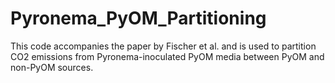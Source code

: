 # Pyronema_PyOM_Partitioning
This code accompanies the paper by Fischer et al. and is used to partition CO2 emissions from Pyronema-inoculated PyOM media between PyOM and non-PyOM sources.

